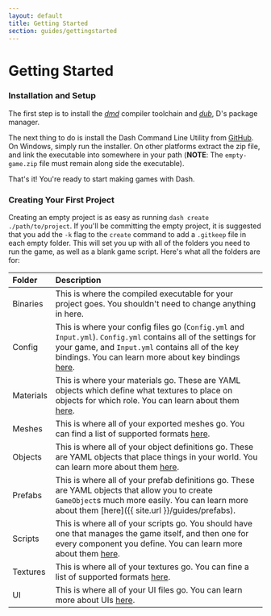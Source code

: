 ```yaml
---
layout: default
title: Getting Started
section: guides/gettingstarted
---
```

# Getting Started

### Installation and Setup

The first step is to install the [*dmd*](TODO) compiler toolchain and
[*dub*](TODO), D's package manager.

The next thing to do is install the Dash Command Line Utility from
[GitHub](https://github.com/Circular-Studios/Dash-CLI/releases). On Windows,
simply run the installer. On other platforms extract the zip file, and link the
executable into somewhere in your path (**NOTE**: The `empty-game.zip` file must
remain along side the executable).

That's it! You're ready to start making games with Dash.

### Creating Your First Project

Creating an empty project is as easy as running `dash create ./path/to/project`.
If you'll be committing the empty project, it is suggested that you add the `-k`
flag to the `create` command to add a `.gitkeep` file in each empty folder.
This will set you up with all of the folders you need to run the game, as well
as a blank game script. Here's what all the folders are for:

| Folder    | Description
|:----------|:-----------
| Binaries  | This is where the compiled executable for your project goes. You shouldn't need to change anything in here.
| Config    | This is where your config files go (`Config.yml` and `Input.yml`). `Config.yml` contains all of the settings for your game, and `Input.yml` contains all of the key bindings. You can learn more about key bindings [here](TODO).
| Materials | This is where your materials go. These are YAML objects which define what textures to place on objects for which role. You can learn about them [here](TODO).
| Meshes    | This is where all of your exported meshes go. You can find a list of supported formats [here](TODO).
| Objects   | This is where all of your object definitions go. These are YAML objects that place things in your world. You can learn more about them [here](TODO).
| Prefabs   | This is where all of your prefab definitions go. These are YAML objects that allow you to create `GameObject`s much more easily. You can learn more about them [here]({{ site.url }}/guides/prefabs).
| Scripts   | This is where all of your scripts go. You should have one that manages the game itself, and then one for every component you define. You can learn more about them [here](TODO).
| Textures  | This is where all of your textures go. You can fine a list of supported formats [here](TODO).
| UI        | This is where all of your UI files go. You can learn more about UIs [here](TODO).
